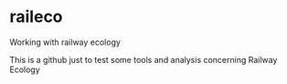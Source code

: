 # raileco
Working with railway ecology

This is a github just to test some tools and analysis concerning Railway Ecology

